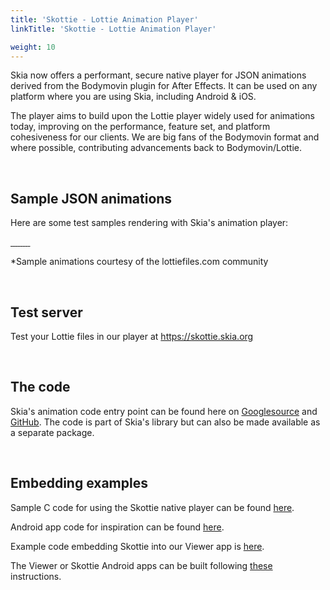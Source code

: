 ```yaml
---
title: 'Skottie - Lottie Animation Player'
linkTitle: 'Skottie - Lottie Animation Player'

weight: 10
---
```


Skia now offers a performant, secure native player for JSON animations derived
from the Bodymovin plugin for After Effects. It can be used on any platform
where you are using Skia, including Android & iOS.

The player aims to build upon the Lottie player widely used for animations
today, improving on the performance, feature set, and platform cohesiveness for
our clients. We are big fans of the Bodymovin format and where possible,
contributing advancements back to Bodymovin/Lottie.

<br>

## Sample JSON animations

Here are some test samples rendering with Skia's animation player:

<script src="https://skottie.skia.org/static/canvaskit.js"></script>
<script src="https://skottie.skia.org/static/inline-bundle.js"></script>
<style>
    skottie-inline-sk {
        display: inline-block;
    }
</style>

<a href="https://skottie.skia.org/e6741dda67629da1f80c254dad3df865">
  <skottie-inline-sk src="https://skottie.skia.org/_/j/e6741dda67629da1f80c254dad3df865" width=200 height=200></skottie-inline-sk>
</a>
<a href="https://skottie.skia.org/ffea72cf6be48fa061671c124ed7789c">
  <skottie-inline-sk src="https://skottie.skia.org/_/j/ffea72cf6be48fa061671c124ed7789c" width=200 height=200></skottie-inline-sk>
</a>
<a href="https://skottie.skia.org/00e850cdbed7304985eaefe98a4e8a9c">
  <skottie-inline-sk src="https://skottie.skia.org/_/j/00e850cdbed7304985eaefe98a4e8a9c" width=200 height=200></skottie-inline-sk>
</a>
<a href="https://skottie.skia.org/e1aca009d5ebec9bd122b87b018bb673">
  <skottie-inline-sk src="https://skottie.skia.org/_/j/e1aca009d5ebec9bd122b87b018bb673" width=200 height=200></skottie-inline-sk>
</a>
<a href="https://skottie.skia.org/821fd79dd7437b97ba891e7a00970a06">
  <skottie-inline-sk src="https://skottie.skia.org/_/j/821fd79dd7437b97ba891e7a00970a06" width=200 height=200></skottie-inline-sk>
</a>
<a href="https://skottie.skia.org/ad63f250084685c96edd9b52ae2f436b">
  <skottie-inline-sk src="https://skottie.skia.org/_/j/ad63f250084685c96edd9b52ae2f436b" width=200 height=200></skottie-inline-sk>
</a>
<a href="https://skottie.skia.org/40f78ddc751c16348a08e1d61d3e78b1">
  <skottie-inline-sk src="https://skottie.skia.org/_/j/40f78ddc751c16348a08e1d61d3e78b1" width=200 height=200></skottie-inline-sk>
</a>
<a href="https://skottie.skia.org/fc42db7c75741437b5cb0e90b3febc65">
  <skottie-inline-sk src="https://skottie.skia.org/_/j/fc42db7c75741437b5cb0e90b3febc65" width=200 height=200></skottie-inline-sk>
</a>
<a href="https://skottie.skia.org/c16eee287f2cea44102b6670c66e60ab">
  <skottie-inline-sk src="https://skottie.skia.org/_/j/c16eee287f2cea44102b6670c66e60ab" width=200 height=200></skottie-inline-sk>
</a>

\*Sample animations courtesy of the lottiefiles.com community

<br>

## Test server

Test your Lottie files in our player at https://skottie.skia.org

<br>

## The code

Skia's animation code entry point can be found here on
[Googlesource](https://skia.googlesource.com/skia/+/main/modules/skottie/include/Skottie.h)
and
[GitHub](https://github.com/google/skia/blob/main/modules/skottie/include/Skottie.h).
The code is part of Skia's library but can also be made available as a separate
package.

<br>

## Embedding examples

Sample C code for using the Skottie native player can be found
[here](https://github.com/google/skia/blob/main/modules/skottie/src/SkottieTool.cpp).

Android app code for inspiration can be found
[here](https://github.com/google/skia/tree/main/platform_tools/android/apps/skottie).

Example code embedding Skottie into our Viewer app is
[here](https://github.com/google/skia/blob/main/tools/viewer/SkottieSlide.cpp).

The Viewer or Skottie Android apps can be built following
[these](/docs/user/sample/viewer) instructions.

